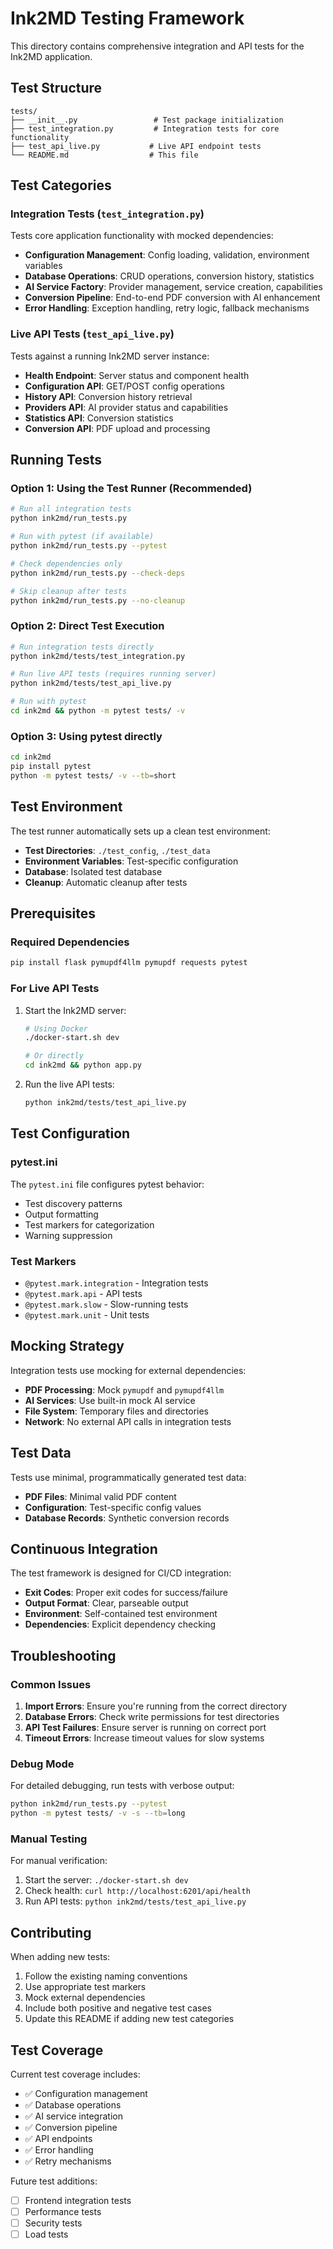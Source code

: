 # Ink2MD Testing Framework

This directory contains comprehensive integration and API tests for the Ink2MD application.

## Test Structure

```
tests/
├── __init__.py                 # Test package initialization
├── test_integration.py         # Integration tests for core functionality
├── test_api_live.py           # Live API endpoint tests
└── README.md                  # This file
```

## Test Categories

### Integration Tests (`test_integration.py`)

Tests core application functionality with mocked dependencies:

- **Configuration Management**: Config loading, validation, environment variables
- **Database Operations**: CRUD operations, conversion history, statistics
- **AI Service Factory**: Provider management, service creation, capabilities
- **Conversion Pipeline**: End-to-end PDF conversion with AI enhancement
- **Error Handling**: Exception handling, retry logic, fallback mechanisms

### Live API Tests (`test_api_live.py`)

Tests against a running Ink2MD server instance:

- **Health Endpoint**: Server status and component health
- **Configuration API**: GET/POST config operations
- **History API**: Conversion history retrieval
- **Providers API**: AI provider status and capabilities
- **Statistics API**: Conversion statistics
- **Conversion API**: PDF upload and processing

## Running Tests

### Option 1: Using the Test Runner (Recommended)

```bash
# Run all integration tests
python ink2md/run_tests.py

# Run with pytest (if available)
python ink2md/run_tests.py --pytest

# Check dependencies only
python ink2md/run_tests.py --check-deps

# Skip cleanup after tests
python ink2md/run_tests.py --no-cleanup
```

### Option 2: Direct Test Execution

```bash
# Run integration tests directly
python ink2md/tests/test_integration.py

# Run live API tests (requires running server)
python ink2md/tests/test_api_live.py

# Run with pytest
cd ink2md && python -m pytest tests/ -v
```

### Option 3: Using pytest directly

```bash
cd ink2md
pip install pytest
python -m pytest tests/ -v --tb=short
```

## Test Environment

The test runner automatically sets up a clean test environment:

- **Test Directories**: `./test_config`, `./test_data`
- **Environment Variables**: Test-specific configuration
- **Database**: Isolated test database
- **Cleanup**: Automatic cleanup after tests

## Prerequisites

### Required Dependencies

```bash
pip install flask pymupdf4llm pymupdf requests pytest
```

### For Live API Tests

1. Start the Ink2MD server:
   ```bash
   # Using Docker
   ./docker-start.sh dev
   
   # Or directly
   cd ink2md && python app.py
   ```

2. Run the live API tests:
   ```bash
   python ink2md/tests/test_api_live.py
   ```

## Test Configuration

### pytest.ini

The `pytest.ini` file configures pytest behavior:

- Test discovery patterns
- Output formatting
- Test markers for categorization
- Warning suppression

### Test Markers

- `@pytest.mark.integration` - Integration tests
- `@pytest.mark.api` - API tests
- `@pytest.mark.slow` - Slow-running tests
- `@pytest.mark.unit` - Unit tests

## Mocking Strategy

Integration tests use mocking for external dependencies:

- **PDF Processing**: Mock `pymupdf` and `pymupdf4llm`
- **AI Services**: Use built-in mock AI service
- **File System**: Temporary files and directories
- **Network**: No external API calls in integration tests

## Test Data

Tests use minimal, programmatically generated test data:

- **PDF Files**: Minimal valid PDF content
- **Configuration**: Test-specific config values
- **Database Records**: Synthetic conversion records

## Continuous Integration

The test framework is designed for CI/CD integration:

- **Exit Codes**: Proper exit codes for success/failure
- **Output Format**: Clear, parseable output
- **Environment**: Self-contained test environment
- **Dependencies**: Explicit dependency checking

## Troubleshooting

### Common Issues

1. **Import Errors**: Ensure you're running from the correct directory
2. **Database Errors**: Check write permissions for test directories
3. **API Test Failures**: Ensure server is running on correct port
4. **Timeout Errors**: Increase timeout values for slow systems

### Debug Mode

For detailed debugging, run tests with verbose output:

```bash
python ink2md/run_tests.py --pytest
python -m pytest tests/ -v -s --tb=long
```

### Manual Testing

For manual verification:

1. Start the server: `./docker-start.sh dev`
2. Check health: `curl http://localhost:6201/api/health`
3. Run API tests: `python ink2md/tests/test_api_live.py`

## Contributing

When adding new tests:

1. Follow the existing naming conventions
2. Use appropriate test markers
3. Mock external dependencies
4. Include both positive and negative test cases
5. Update this README if adding new test categories

## Test Coverage

Current test coverage includes:

- ✅ Configuration management
- ✅ Database operations
- ✅ AI service integration
- ✅ Conversion pipeline
- ✅ API endpoints
- ✅ Error handling
- ✅ Retry mechanisms

Future test additions:

- [ ] Frontend integration tests
- [ ] Performance tests
- [ ] Security tests
- [ ] Load tests